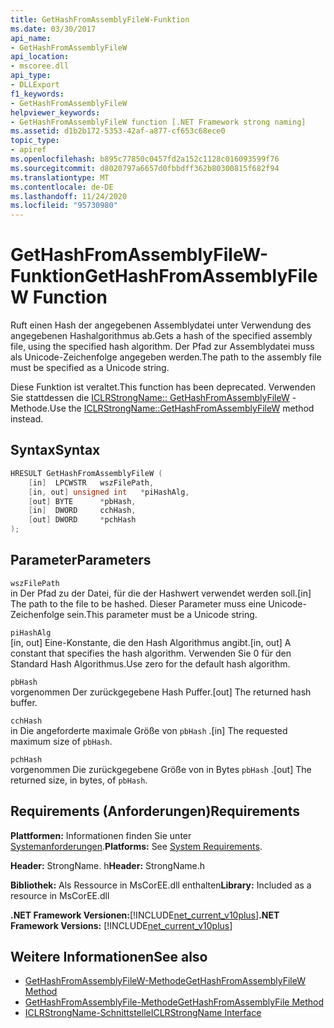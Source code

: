 ```yaml
---
title: GetHashFromAssemblyFileW-Funktion
ms.date: 03/30/2017
api_name:
- GetHashFromAssemblyFileW
api_location:
- mscoree.dll
api_type:
- DLLExport
f1_keywords:
- GetHashFromAssemblyFileW
helpviewer_keywords:
- GetHashFromAssemblyFileW function [.NET Framework strong naming]
ms.assetid: d1b2b172-5353-42af-a877-cf653c68ece0
topic_type:
- apiref
ms.openlocfilehash: b895c77850c0457fd2a152c1128c016093599f76
ms.sourcegitcommit: d8020797a6657d0fbbdff362b80300815f682f94
ms.translationtype: MT
ms.contentlocale: de-DE
ms.lasthandoff: 11/24/2020
ms.locfileid: "95730980"
---
```

# <a name="gethashfromassemblyfilew-function"></a><span data-ttu-id="5e672-102">GetHashFromAssemblyFileW-Funktion</span><span class="sxs-lookup"><span data-stu-id="5e672-102">GetHashFromAssemblyFileW Function</span></span>

<span data-ttu-id="5e672-103">Ruft einen Hash der angegebenen Assemblydatei unter Verwendung des angegebenen Hashalgorithmus ab.</span><span class="sxs-lookup"><span data-stu-id="5e672-103">Gets a hash of the specified assembly file, using the specified hash algorithm.</span></span> <span data-ttu-id="5e672-104">Der Pfad zur Assemblydatei muss als Unicode-Zeichenfolge angegeben werden.</span><span class="sxs-lookup"><span data-stu-id="5e672-104">The path to the assembly file must be specified as a Unicode string.</span></span>  
  
 <span data-ttu-id="5e672-105">Diese Funktion ist veraltet.</span><span class="sxs-lookup"><span data-stu-id="5e672-105">This function has been deprecated.</span></span> <span data-ttu-id="5e672-106">Verwenden Sie stattdessen die [ICLRStrongName:: GetHashFromAssemblyFileW](../hosting/iclrstrongname-gethashfromassemblyfilew-method.md) -Methode.</span><span class="sxs-lookup"><span data-stu-id="5e672-106">Use the [ICLRStrongName::GetHashFromAssemblyFileW](../hosting/iclrstrongname-gethashfromassemblyfilew-method.md) method instead.</span></span>  
  
## <a name="syntax"></a><span data-ttu-id="5e672-107">Syntax</span><span class="sxs-lookup"><span data-stu-id="5e672-107">Syntax</span></span>  
  
```cpp  
HRESULT GetHashFromAssemblyFileW (  
    [in]  LPCWSTR   wszFilePath,  
    [in, out] unsigned int   *piHashAlg,  
    [out] BYTE      *pbHash,  
    [in]  DWORD     cchHash,  
    [out] DWORD     *pchHash  
);  
```  
  
## <a name="parameters"></a><span data-ttu-id="5e672-108">Parameter</span><span class="sxs-lookup"><span data-stu-id="5e672-108">Parameters</span></span>  

 `wszFilePath`  
 <span data-ttu-id="5e672-109">in Der Pfad zu der Datei, für die der Hashwert verwendet werden soll.</span><span class="sxs-lookup"><span data-stu-id="5e672-109">[in] The path to the file to be hashed.</span></span> <span data-ttu-id="5e672-110">Dieser Parameter muss eine Unicode-Zeichenfolge sein.</span><span class="sxs-lookup"><span data-stu-id="5e672-110">This parameter must be a Unicode string.</span></span>  
  
 `piHashAlg`  
 <span data-ttu-id="5e672-111">[in, out] Eine-Konstante, die den Hash Algorithmus angibt.</span><span class="sxs-lookup"><span data-stu-id="5e672-111">[in, out] A constant that specifies the hash algorithm.</span></span> <span data-ttu-id="5e672-112">Verwenden Sie 0 für den Standard Hash Algorithmus.</span><span class="sxs-lookup"><span data-stu-id="5e672-112">Use zero for the default hash algorithm.</span></span>  
  
 `pbHash`  
 <span data-ttu-id="5e672-113">vorgenommen Der zurückgegebene Hash Puffer.</span><span class="sxs-lookup"><span data-stu-id="5e672-113">[out] The returned hash buffer.</span></span>  
  
 `cchHash`  
 <span data-ttu-id="5e672-114">in Die angeforderte maximale Größe von `pbHash` .</span><span class="sxs-lookup"><span data-stu-id="5e672-114">[in] The requested maximum size of `pbHash`.</span></span>  
  
 `pchHash`  
 <span data-ttu-id="5e672-115">vorgenommen Die zurückgegebene Größe von in Bytes `pbHash` .</span><span class="sxs-lookup"><span data-stu-id="5e672-115">[out] The returned size, in bytes, of `pbHash`.</span></span>  
  
## <a name="requirements"></a><span data-ttu-id="5e672-116">Requirements (Anforderungen)</span><span class="sxs-lookup"><span data-stu-id="5e672-116">Requirements</span></span>  

 <span data-ttu-id="5e672-117">**Plattformen:** Informationen finden Sie unter [Systemanforderungen](../../get-started/system-requirements.md).</span><span class="sxs-lookup"><span data-stu-id="5e672-117">**Platforms:** See [System Requirements](../../get-started/system-requirements.md).</span></span>  
  
 <span data-ttu-id="5e672-118">**Header:** StrongName. h</span><span class="sxs-lookup"><span data-stu-id="5e672-118">**Header:** StrongName.h</span></span>  
  
 <span data-ttu-id="5e672-119">**Bibliothek:** Als Ressource in MsCorEE.dll enthalten</span><span class="sxs-lookup"><span data-stu-id="5e672-119">**Library:** Included as a resource in MsCorEE.dll</span></span>  
  
 <span data-ttu-id="5e672-120">**.NET Framework Versionen:**[!INCLUDE[net_current_v10plus](../../../../includes/net-current-v10plus-md.md)]</span><span class="sxs-lookup"><span data-stu-id="5e672-120">**.NET Framework Versions:** [!INCLUDE[net_current_v10plus](../../../../includes/net-current-v10plus-md.md)]</span></span>  
  
## <a name="see-also"></a><span data-ttu-id="5e672-121">Weitere Informationen</span><span class="sxs-lookup"><span data-stu-id="5e672-121">See also</span></span>

- [<span data-ttu-id="5e672-122">GetHashFromAssemblyFileW-Methode</span><span class="sxs-lookup"><span data-stu-id="5e672-122">GetHashFromAssemblyFileW Method</span></span>](../hosting/iclrstrongname-gethashfromassemblyfilew-method.md)
- [<span data-ttu-id="5e672-123">GetHashFromAssemblyFile-Methode</span><span class="sxs-lookup"><span data-stu-id="5e672-123">GetHashFromAssemblyFile Method</span></span>](../hosting/iclrstrongname-gethashfromassemblyfile-method.md)
- [<span data-ttu-id="5e672-124">ICLRStrongName-Schnittstelle</span><span class="sxs-lookup"><span data-stu-id="5e672-124">ICLRStrongName Interface</span></span>](../hosting/iclrstrongname-interface.md)
